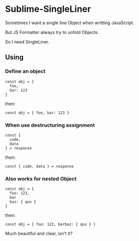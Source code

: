 # Sublime-SingleLiner

Sometimes I want a single line Object when writting JavaScript.

But JS Formatter always try to unfold Objects.

So I need SingleLiner.

## Using

### Define an object
```
const obj = {
  foo,
  bar: 123
}
```
then:
```
const obj = { foo, bar: 123 }
```

### When use destructuring assignment
```
const {
  code,
  data
} = response
```
then:
```
const { code, data } = response
```

### Also works for nested Object
```
const obj = {
  foo: 123,
  bar
  baz: { qux }
}
```
then:
```
const obj = { foo: 123, barbaz: { qux } }
```

Much beautiful and clear, isn't it?